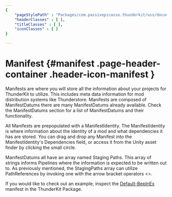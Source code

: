 ```yaml
---
{
	"pageStylePath" : "Packages/com.passivepicasso.thunderkit/uss/documentation_style.uss",
	"headerClasses" : [ ],
	"titleClasses" : [ ],
	"iconClasses" : [ ]
}

---
```


# Manifest {#manifest .page-header-container .header-icon-manifest }

Manifests are where you will store all the information about your projects for ThunderKit to utilize. This includes meta data information for mod distribution systems like Thunderstore. Manifests are composed of ManifestDatums there are many ManifestDatums already available. Check the ManifestDatums section for a list of ManifestDatums and their functionality.

All Manifests are prepopulated with a ManifestIdentity. The ManifestIdentity is where information about the identity of a mod and what dependencies it has are stored.  You can drag and drop any Manifest into the ManifestIdentity's Dependencies field, or access it from the Unity asset finder by clicking the small circle.

ManifestDatums all have an array named Staging Paths.  This array of strings informs Pipelines where the information is expected to be written out to. As previously mentioned, the StagingPaths array can utilize PathReferences by invoking one with the arrow bracket operators <>.

If you would like to check out an example, inspect the [Default-BepInEx](assetlink://GUID/bc5e6d3336544e5361d16e63ddfca327) manifest in the ThunderKit Package.